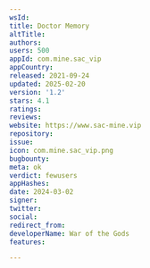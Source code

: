 ```yaml
---
wsId: 
title: Doctor Memory
altTitle: 
authors: 
users: 500
appId: com.mine.sac_vip
appCountry: 
released: 2021-09-24
updated: 2025-02-20
version: '1.2'
stars: 4.1
ratings: 
reviews: 
website: https://www.sac-mine.vip
repository: 
issue: 
icon: com.mine.sac_vip.png
bugbounty: 
meta: ok
verdict: fewusers
appHashes: 
date: 2024-03-02
signer: 
twitter: 
social: 
redirect_from: 
developerName: War of the Gods
features: 

---
```


